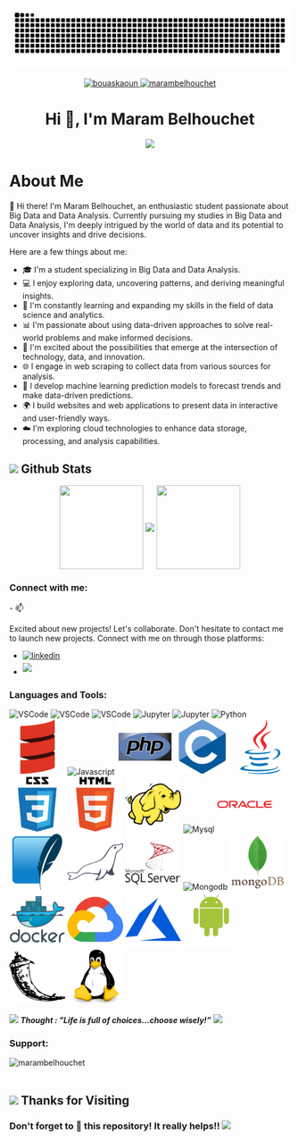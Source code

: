 <!--- snake -->
<div align="center">
  <img  src="https://github.com/1999AZZAR/1999AZZAR/blob/readme/resources/img/grid-snake.svg"
       alt="snake" /></a>
</div>
<p align="center">
	<a href="https://github.com/FirasKahlaoui">
		<img src="https://komarev.com/ghpvc/?username=marambelhouchet&label=Profile%20views&color=0e75b6&style=flat" alt="bouaskaoun" />
	</a>
	<a href="https://github.com/marambelhouchet">
		<img src="https://img.shields.io/github/followers/marambelhouchet?label=Followers" alt="marambelhouchet" />
	</a>
</p>
<h1 align="center">Hi 👋, I'm Maram Belhouchet</h1>
<p align="center" style="color: pink;">
  <a href="https://github.com/DenverCoder1/readme-typing-svg">
   <img src="https://readme-typing-svg.herokuapp.com?font=Time+New+Roman&color=pink&size=25&center=true&vCenter=true&width=600&height=100&lines=Welcome+everybody..&hearts;++;Self-taught+Data+Analyst,;Computer+Science+(Big+Data)+Student,;JavaScript,+Python,+and+Java+Enthusiast,;Active+Learner/Researcher,;Passionate+about+New+Technologies..<3">
  </a>
</p>
<h1>About Me</h1>

<p>👋 Hi there! I'm Maram Belhouchet, an enthusiastic student passionate about Big Data and Data Analysis. Currently pursuing my studies in Big Data and Data Analysis, I'm deeply intrigued by the world of data and its potential to uncover insights and drive decisions.</p>

<p>Here are a few things about me:</p>

- 🎓 I'm a student specializing in Big Data and Data Analysis.
- 💻 I enjoy exploring data, uncovering patterns, and deriving meaningful insights.
- 🌱 I'm constantly learning and expanding my skills in the field of data science and analytics.
- 📊 I'm passionate about using data-driven approaches to solve real-world problems and make informed decisions.
- 🚀 I'm excited about the possibilities that emerge at the intersection of technology, data, and innovation.
- 🌐 I engage in web scraping to collect data from various sources for analysis.
- 🤖 I develop machine learning prediction models to forecast trends and make data-driven predictions.
- 🌍 I build websites and web applications to present data in interactive and user-friendly ways.
- ☁️ I'm exploring cloud technologies to enhance data storage, processing, and analysis capabilities.




## <img src="https://media.giphy.com/media/iY8CRBdQXODJSCERIr/giphy.gif" width="35"><b> Github Stats </b>
<p align="center">
  <img align="center" height="150" width="150" src="https://encrypted-tbn0.gstatic.com/images?q=tbn:ANd9GcTZLgks5cS1YtywSW5mLlMnAVGI2NGUzCKCdYyZcZWzBg&s">
 <img align="center" src="https://github-readme-streak-stats.herokuapp.com/?user=Marambelhouchet&theme=Cobalt&hide_border=true&background=000000&stroke=130F40&ring=7A7ADB&fire=2234AE&currStreakLabel=7A7ADB&sideNums=D3D3D3&currStreakNum=7A7ADB&sideLabels=D3D3D3&dates=D3D3D3" />
<img align="center" height="150" width="150" src="https://encrypted-tbn0.gstatic.com/images?q=tbn:ANd9GcTZLgks5cS1YtywSW5mLlMnAVGI2NGUzCKCdYyZcZWzBg&s">

</p>

 </div><h3 align="left">Connect with me:</h3> - 📫<div align='left'>
<p>Excited about new projects! Let's collaborate. Don't hesitate to contact me to launch new projects.  Connect with me on through those platforms:</p>
<ul>

<li>
<a href="https://www.linkedin.com/in/maram-belhouchet-4a9b5a252/" target="_blank">
<img src="https://img.shields.io/badge/linkedin:  marambelhouchet-%2300acee.svg?color=405DE6&style=for-the-badge&logo=linkedin&logoColor=white" alt=linkedin style="margin-bottom: 5px;"/>
</a>
</li>

<li>
<a href="mailto:marambelhouchet625@gmail.com" target="_blank">
<img src="https://img.shields.io/badge/gmail:  marambelhouchet-%23EA4335.svg?style=for-the-badge&logo=gmail&logoColor=white" t=mail style="margin-bottom: 5px;" />
</a>
</li>
	
</ul>
</div>


<h3 align="left">Languages and Tools:</h3>
<p align="left">
  
  <img src="https://camo.githubusercontent.com/ef4c338d2e835e7b6ecbb2bae2d2b973478827f6d37a1060d3814e6cb5d94fa6/68747470733a2f2f7777772e766563746f726c6f676f2e7a6f6e652f6c6f676f732f6b6167676c652f6b6167676c652d617232312e737667" alt="VSCode" width="100" height="100"/>
  <img src="https://cdn.icon-icons.com/icons2/2107/PNG/512/file_type_vscode_icon_130084.png" alt="VSCode" width="100" height="100"/>
   <img src="https://camo.githubusercontent.com/19fa1e44a1afb4c78ba0502fa9a35a4548b92a5993070e45f99cc6fa52b6a35b/68747470733a2f2f7777772e766563746f726c6f676f2e7a6f6e652f6c6f676f732f6170616368655f737061726b2f6170616368655f737061726b2d617232312e737667" alt="VSCode" width="100" height="100"/>
   <img src="https://camo.githubusercontent.com/48a026f4399514afed27e76efb9f48e139a0ba4b613d933a8c7a094dc1da475c/68747470733a2f2f74656368737461636b2d67656e657261746f722e76657263656c2e6170702f72656163742d69636f6e2e737667" alt="Jupyter" width="100" height="100"/>
  <img src="https://upload.wikimedia.org/wikipedia/commons/thumb/3/38/Jupyter_logo.svg/1200px-Jupyter_logo.svg.png" alt="Jupyter" width="100" height="100"/>
<img src="https://camo.githubusercontent.com/52ec9548f75773e7841dd77f89a654e8a0bc2cce02da2eb43f84240f50351512/68747470733a2f2f74656368737461636b2d67656e657261746f722e76657263656c2e6170702f707974686f6e2d69636f6e2e737667" alt="Python" width="100" height="100"/>
<img src="https://raw.githubusercontent.com/teamedwardforever/Readme-Generator/71f25dd8b98329b168142a6b782a107b75eab178/svg/Skills/Languages/scala-original.svg" alt="Scala" width="100" height="100"/>
<img src="https://camo.githubusercontent.com/0418a2bf25601cc5d8fae74f654b10d5734360ff2b1bb3b2fea4bb086baf5586/68747470733a2f2f74656368737461636b2d67656e657261746f722e76657263656c2e6170702f6a732d69636f6e2e737667" alt="Javascript" width="100" height="100"/>
<img src="https://raw.githubusercontent.com/teamedwardforever/Readme-Generator/71f25dd8b98329b168142a6b782a107b75eab178/svg/Skills/Languages/php-original.svg" alt="PHP" width="100" height="100"/>
<img src="https://raw.githubusercontent.com/teamedwardforever/Readme-Generator/71f25dd8b98329b168142a6b782a107b75eab178/svg/Skills/Languages/c-original.svg" alt="C" width="100" height="100"/>
<img src="https://raw.githubusercontent.com/teamedwardforever/Readme-Generator/71f25dd8b98329b168142a6b782a107b75eab178/svg/Skills/Languages/java-original.svg" alt="Java" width="100" height="100"/>
<img src="https://raw.githubusercontent.com/teamedwardforever/Readme-Generator/71f25dd8b98329b168142a6b782a107b75eab178/svg/Skills/Frontend/css3-original-wordmark.svg" alt="Css" width="100" height="100"/>
<img src="https://raw.githubusercontent.com/teamedwardforever/Readme-Generator/71f25dd8b98329b168142a6b782a107b75eab178/svg/Skills/Frontend/html5-original-wordmark.svg" alt="HTML" width="100" height="100"/>
<img src="https://raw.githubusercontent.com/teamedwardforever/Readme-Generator/71f25dd8b98329b168142a6b782a107b75eab178/svg/Skills/Backend/apache_hadoop-icon.svg" alt="Hadoop" width="100" height="100"/>
<img src="https://camo.githubusercontent.com/69fa8ed185f6026de241b4a3eb05855be4660cbc2d36f01b9e9b64e32e0472da/68747470733a2f2f74656368737461636b2d67656e657261746f722e76657263656c2e6170702f6d7973716c2d69636f6e2e737667" alt="Mysql" width="100" height="100"/>
<img src="https://raw.githubusercontent.com/teamedwardforever/Readme-Generator/71f25dd8b98329b168142a6b782a107b75eab178/svg/Skills/Database/oracle-original.svg" alt="Oracle" width="100" height="100"/>
<img src="https://raw.githubusercontent.com/teamedwardforever/Readme-Generator/71f25dd8b98329b168142a6b782a107b75eab178/svg/Skills/Database/sqlite-icon.svg" alt="Sqlite" width="100" height="100"/>
<img src="https://raw.githubusercontent.com/teamedwardforever/Readme-Generator/71f25dd8b98329b168142a6b782a107b75eab178/svg/Skills/Database/mariadb-icon.svg" alt="Mariadb" width="100" height="100"/>
<img src="https://raw.githubusercontent.com/teamedwardforever/Readme-Generator/71f25dd8b98329b168142a6b782a107b75eab178/svg/Skills/Database/microsoft-sql-server-logo.svg" alt="Microsoft Sql Server" width="100" height="100"/>
<img src="https://camo.githubusercontent.com/98e50820fe0546b10175898bb6977c86cc6aa2f0cd222d4c87c6f1f6c19e1823/68747470733a2f2f7777772e766563746f726c6f676f2e7a6f6e652f6c6f676f732f7562756e74752f7562756e74752d617232312e737667" alt="Mongodb" width="100" height="100"/>
<img src="https://raw.githubusercontent.com/teamedwardforever/Readme-Generator/71f25dd8b98329b168142a6b782a107b75eab178/svg/Skills/Database/mongodb-original-wordmark.svg" alt="Mongodb" width="100" height="100"/>
<img src="https://raw.githubusercontent.com/teamedwardforever/Readme-Generator/71f25dd8b98329b168142a6b782a107b75eab178/svg/Skills/Devops/docker-original-wordmark.svg" alt="Docker" width="100" height="100"/>
<img src="https://raw.githubusercontent.com/teamedwardforever/Readme-Generator/71f25dd8b98329b168142a6b782a107b75eab178/svg/Skills/Devops/google_cloud-icon.svg" alt="Google Cloud" width="100" height="100"/>
<img src="https://raw.githubusercontent.com/teamedwardforever/Readme-Generator/71f25dd8b98329b168142a6b782a107b75eab178/svg/Skills/Devops/microsoft_azure-icon.svg" alt="Microsoft Azure" width="100" height="100"/>
<img src="https://raw.githubusercontent.com/teamedwardforever/Readme-Generator/71f25dd8b98329b168142a6b782a107b75eab178/svg/Skills/Mobile/android-original-wordmark.svg" alt="Android" width="100" height="100"/>
<img src="https://raw.githubusercontent.com/teamedwardforever/Readme-Generator/71f25dd8b98329b168142a6b782a107b75eab178/svg/Skills/Framework/pocoo_flask-icon.svg" alt="Flask" width="100" height="100"/>
<img src="https://raw.githubusercontent.com/teamedwardforever/Readme-Generator/71f25dd8b98329b168142a6b782a107b75eab178/svg/Skills/Other/linux-original.svg" alt="Linux" width="100" height="100"/>
</p>
<img src="https://media.giphy.com/media/gH3LO09IOiZIqePwv9/giphy.gif" width="50" /> <b><i align="center">Thought : "Life is full of choices…choose wisely!”</i></b> <img src="https://media.giphy.com/media/qjqUcgIyRjsl2/giphy.gif" width="50" />
<h3 align="left">Support:</h3>
<p><a href="https://ko-fi.com/marambelhouchet"> <img align="left" src="https://cdn.ko-fi.com/cdn/kofi3.png?v=3" height="50" width="210" alt="marambelhouchet" /></a></p><br><br>

## <img src="https://img.freepik.com/free-vector/fluffy-cute-cloud_24877-82622.jpg" width="80" /> Thanks for Visiting

### Don't forget to 🌟 this repository! It really helps!!  <img src="https://1000logos.net/wp-content/uploads/2022/09/Blue-Heart-Emoji-Mean.png" width="40" />
